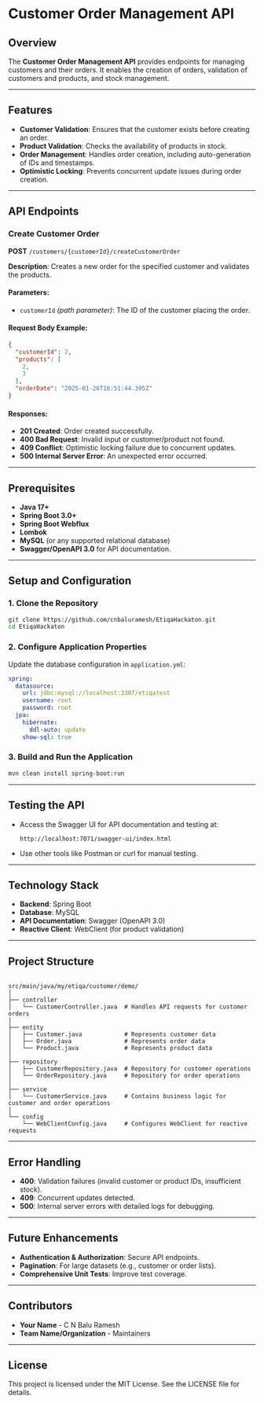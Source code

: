 
# Customer Order Management API

## Overview
The **Customer Order Management API** provides endpoints for managing customers and their orders. It enables the creation of orders, validation of customers and products, and stock management.

---

## Features
- **Customer Validation**: Ensures that the customer exists before creating an order.
- **Product Validation**: Checks the availability of products in stock.
- **Order Management**: Handles order creation, including auto-generation of IDs and timestamps.
- **Optimistic Locking**: Prevents concurrent update issues during order creation.

---

## API Endpoints

### Create Customer Order
**POST** `/customers/{customerId}/createCustomerOrder`

**Description**: Creates a new order for the specified customer and validates the products.

#### Parameters:
- `customerId` *(path parameter)*: The ID of the customer placing the order.

#### Request Body Example:
```json
{
  "customerId": 2,
  "products": [
    2,
    3
  ],
  "orderDate": "2025-01-26T16:51:44.395Z"
}
```

#### Responses:
- **201 Created**: Order created successfully.
- **400 Bad Request**: Invalid input or customer/product not found.
- **409 Conflict**: Optimistic locking failure due to concurrent updates.
- **500 Internal Server Error**: An unexpected error occurred.

---

## Prerequisites
- **Java 17+**
- **Spring Boot 3.0+**
- **Spring Boot Webflux**
- **Lombok**
- **MySQL** (or any supported relational database)
- **Swagger/OpenAPI 3.0** for API documentation.

---

## Setup and Configuration

### 1. Clone the Repository
```bash
git clone https://github.com/cnbaluramesh/EtiqaHackaton.git
cd EtiqaHackaton
```

### 2. Configure Application Properties
Update the database configuration in `application.yml`:
```yaml
spring:
  datasource:
    url: jdbc:mysql://localhost:3307/etiqatest
    username: root
    password: root
  jpa:
    hibernate:
      ddl-auto: update
    show-sql: true
```

### 3. Build and Run the Application
```bash
mvn clean install spring-boot:run
```

---

## Testing the API
- Access the Swagger UI for API documentation and testing at:
  ```
  http://localhost:7071/swagger-ui/index.html
  ```
- Use other tools like Postman or curl for manual testing.

---

## Technology Stack
- **Backend**: Spring Boot
- **Database**: MySQL
- **API Documentation**: Swagger (OpenAPI 3.0)
- **Reactive Client**: WebClient (for product validation)

---

## Project Structure
```

src/main/java/my/etiqa/customer/demo/
│
├── controller
│   └── CustomerController.java  # Handles API requests for customer orders
│
├── entity
│   ├── Customer.java            # Represents customer data
│   ├── Order.java               # Represents order data
│   └── Product.java             # Represents product data
│
├── repository
│   ├── CustomerRepository.java  # Repository for customer operations
│   └── OrderRepository.java     # Repository for order operations
│
├── service
│   └── CustomerService.java     # Contains business logic for customer and order operations
│
└── config
    └── WebClientConfig.java     # Configures WebClient for reactive requests
```

---

## Error Handling
- **400**: Validation failures (invalid customer or product IDs, insufficient stock).
- **409**: Concurrent updates detected.
- **500**: Internal server errors with detailed logs for debugging.

---

## Future Enhancements
- **Authentication & Authorization**: Secure API endpoints.
- **Pagination**: For large datasets (e.g., customer or order lists).
- **Comprehensive Unit Tests**: Improve test coverage.

---

## Contributors
- **Your Name** - C N Balu Ramesh
- **Team Name/Organization** - Maintainers

---

## License
This project is licensed under the MIT License. See the LICENSE file for details.
